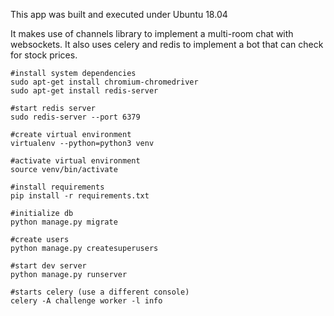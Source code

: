 This app was built and executed under Ubuntu 18.04

It makes use of channels library to implement a multi-room chat with websockets. 
It also uses celery and redis to implement a bot that can check for stock prices.
  
```
#install system dependencies
sudo apt-get install chromium-chromedriver
sudo apt-get install redis-server

#start redis server
sudo redis-server --port 6379

#create virtual environment
virtualenv --python=python3 venv

#activate virtual environment
source venv/bin/activate

#install requirements
pip install -r requirements.txt

#initialize db
python manage.py migrate

#create users
python manage.py createsuperusers

#start dev server
python manage.py runserver

#starts celery (use a different console)
celery -A challenge worker -l info
```
